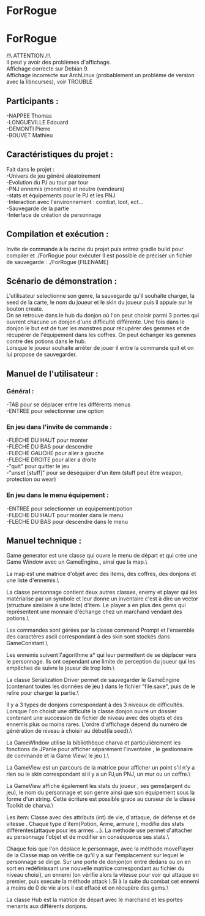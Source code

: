 # ForRogue
# ForRogue

/!\ ATTENTION /!\\\
Il peut y avoir des problèmes d'affichage.\
Affichage correcte sur Debian 9.\
Affichage incorrecte sur ArchLinux (probablement un problème de version avec la libncurses), voir TROUBLE

## **Participants :**

-NAPPEE Thomas\
-LONGUEVILLE Edouard\
-DEMONTI Pierre\
-BOUVET Mathieu


## **Caractéristiques du projet :**

Fait dans le projet :\
-Univers de jeu généré aléatoirement\
-Evolution du PJ au tour par tour\
-PNJ ennemis (monstres) et neutre (vendeurs)\
-stats et équipements pour le PJ et les PNJ\
-Interaction avec l'environnement : combat, loot, ect...\
-Sauvegarde de la partie\
-Interface de création de personnage


## **Compilation et exécution :**

Invite de commande à la racine du projet puis entrez gradle build pour compiler et ./ForRogue pour exécuter
Il est possible de préciser un fichier de sauvegarde : ./ForRogue [FILENAME]

## **Scénario de démonstration :**

L'utilisateur selectionne son genre, la sauvegarde qu'il souhaite charger, la seed de la carte, le nom du joueur et
le skin du joueur puis il appuie sur le bouton create.\
On se retrouve dans le hub du donjon où l'on peut choisir parmi 3 portes qui ouvrent chacune un donjon d'une difficulté
différente. Une fois dans le donjon le but est de tuer les monstres pour récupérer des gemmes et de récupérer de
l'équipement dans les coffres. On peut échanger les gemmes contre des potions dans le hub.\
Lorsque le joueur souhaite arréter de jouer il entre la commande quit et on lui propose de sauvegarder.


## **Manuel de l'utilisateur :**

### Général :
-TAB pour se déplacer entre les différents menus\
-ENTREE pour selectionner une option

### En jeu dans l'invite de commande :
-FLECHE DU HAUT pour monter\
-FLECHE DU BAS pour descendre\
-FLECHE GAUCHE pour aller a gauche\
-FLECHE DROITE pour aller a droite\
-"quit" pour quitter le jeu\
-"unset [stuff]" pour se déséquiper d'un item (stuff peut être weapon, protection ou wear)

### En jeu dans le menu équipement :
-ENTREE pour selectionner un equipement/potion\
-FLECHE DU HAUT pour monter dans le menu\
-FLECHE DU BAS pour descendre dans le menu


## **Manuel technique :**

Game generator est une classe qui ouvre le menu de départ et qui crée une Game Window avec un GameEngine., ainsi que
la map.\

La map est une matrice d'objet avec des items, des coffres, des donjons et une liste d'ennemis.\

La classe personnage contient deux autres classes, enemy et player qui les matérialise par un symbole et leur donne
un inventaire c'est à dire un vector (structure similaire à une liste) d'item. Le player a en plus des gems qui
représentent une monnaie d'échange chez un marchand vendant des potions.\

Les commandes sont gérées par la classe command Prompt et l'ensemble des caractères ascii correspondant à des skin
sont stockés dans GameConstant.\

Les ennemis suivent l'agorithme a* qui leur permettent de se déplacer vers le personnage. Ils ont cependant une limite
de perception du joueur qui les empêches de suivre le joueur de trop loin.\

La classe Serialization Driver permet de sauvegarder le GameEngine (contenant toutes les données de jeu ) dans le
fichier "file.save", puis de le relire pour charger la partie.\

Il y a 3 types de donjons correspondant à des 3 niveaux de difficultés. Lorsque l'on choisit une difficulté la classe
donjon ouvre un dossier contenant une succession de fichier de niveau avec des objets et des ennemis plus ou moins rares.
L'ordre d'affichage dépend du numéro de génération de niveau à choisir au début(la seed).\

La GameWIndow utilise la bibliothèque charva et particulièrement les fonctions de JPanle pour afficher séparément
l'inventaire , le gestionnaire de commande et la Game View( le jeu ).\

La GameView est un parcours de la matrice pour afficher un point s'il n'y a rien ou le skin correspondant si il y a
un PJ,un PNJ, un mur ou un coffre.\

La GameView affiche également les stats du joueur , ses gems(argent du jeu), le nom du personnage et son genre ainsi
que son équipement sous la forme d'un string. Cette écriture est possible grace au curseur de la classe Toolkit
de charva.\

Les item: Classe avec des attributs (int) de vie, d'attaque, de défense et de vitesse . Chaque type d'item(Potion,
Arme, armure ), modifie des stats différentes(attaque pour les armes ...). La méthode use permet d'attacher au
personnage l'objet et de modifier en conséquence ses stats.\

Chaque fois que l'on déplace le personnage, avec la méthode movePlayer de la Classe map on vérifie ce qu'il y a sur
l'emplacement sur lequel le personnage se dirige. Sur une porte de donjon(on entre dedans ou on en sort en redéfinissant
une nouvelle matrice correspondant au fichier du niveau choisi), un ennemi (on vérifie alors la vitesse pour voir qui
attaque en premier, puis execute la méthode attack ).Si à la suite du combat cet ennemi a moins de 0 de vie alors  il
est effacé et on récupère des gems.\

La classe Hub est la matrice de départ avec le marchand et les portes menants aux différents donjons.
